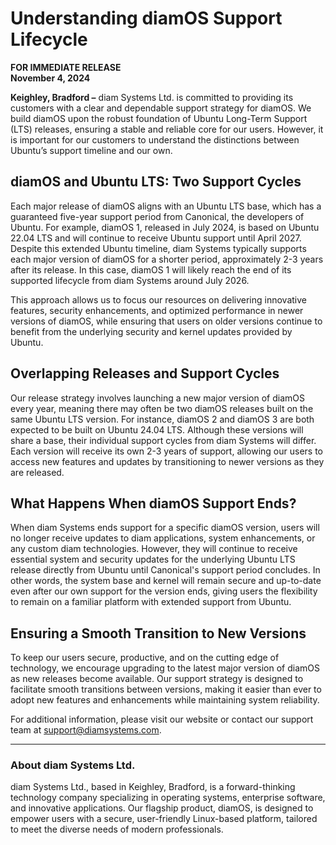
# Understanding diamOS Support Lifecycle

**FOR IMMEDIATE RELEASE**  
**November 4, 2024**

**Keighley, Bradford –** diam Systems Ltd. is committed to providing its customers with a clear and dependable support strategy for diamOS. We build diamOS upon the robust foundation of Ubuntu Long-Term Support (LTS) releases, ensuring a stable and reliable core for our users. However, it is important for our customers to understand the distinctions between Ubuntu’s support timeline and our own.

## diamOS and Ubuntu LTS: Two Support Cycles

Each major release of diamOS aligns with an Ubuntu LTS base, which has a guaranteed five-year support period from Canonical, the developers of Ubuntu. For example, diamOS 1, released in July 2024, is based on Ubuntu 22.04 LTS and will continue to receive Ubuntu support until April 2027. Despite this extended Ubuntu timeline, diam Systems typically supports each major version of diamOS for a shorter period, approximately 2-3 years after its release. In this case, diamOS 1 will likely reach the end of its supported lifecycle from diam Systems around July 2026.

This approach allows us to focus our resources on delivering innovative features, security enhancements, and optimized performance in newer versions of diamOS, while ensuring that users on older versions continue to benefit from the underlying security and kernel updates provided by Ubuntu.

## Overlapping Releases and Support Cycles

Our release strategy involves launching a new major version of diamOS every year, meaning there may often be two diamOS releases built on the same Ubuntu LTS version. For instance, diamOS 2 and diamOS 3 are both expected to be built on Ubuntu 24.04 LTS. Although these versions will share a base, their individual support cycles from diam Systems will differ. Each version will receive its own 2-3 years of support, allowing our users to access new features and updates by transitioning to newer versions as they are released.

## What Happens When diamOS Support Ends?

When diam Systems ends support for a specific diamOS version, users will no longer receive updates to diam applications, system enhancements, or any custom diam technologies. However, they will continue to receive essential system and security updates for the underlying Ubuntu LTS release directly from Ubuntu until Canonical's support period concludes. In other words, the system base and kernel will remain secure and up-to-date even after our own support for the version ends, giving users the flexibility to remain on a familiar platform with extended support from Ubuntu.

## Ensuring a Smooth Transition to New Versions

To keep our users secure, productive, and on the cutting edge of technology, we encourage upgrading to the latest major version of diamOS as new releases become available. Our support strategy is designed to facilitate smooth transitions between versions, making it easier than ever to adopt new features and enhancements while maintaining system reliability.

For additional information, please visit our website or contact our support team at [support@diamsystems.com](mailto:support@diamsystems.com).

---

### About diam Systems Ltd.
diam Systems Ltd., based in Keighley, Bradford, is a forward-thinking technology company specializing in operating systems, enterprise software, and innovative applications. Our flagship product, diamOS, is designed to empower users with a secure, user-friendly Linux-based platform, tailored to meet the diverse needs of modern professionals.
